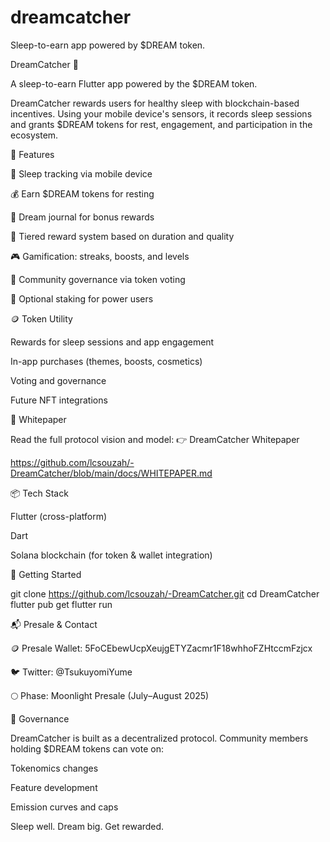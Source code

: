 # dreamcatcher

Sleep-to-earn app powered by $DREAM token.

DreamCatcher 🌙

A sleep-to-earn Flutter app powered by the $DREAM token.

DreamCatcher rewards users for healthy sleep with blockchain-based incentives. Using your mobile device's sensors, it records sleep sessions and grants $DREAM tokens for rest, engagement, and participation in the ecosystem.

🔮 Features

📲 Sleep tracking via mobile device

💰 Earn $DREAM tokens for resting

📘 Dream journal for bonus rewards

🛌 Tiered reward system based on duration and quality

🎮 Gamification: streaks, boosts, and levels

👥 Community governance via token voting

🧠 Optional staking for power users

🪙 Token Utility

Rewards for sleep sessions and app engagement

In-app purchases (themes, boosts, cosmetics)

Voting and governance

Future NFT integrations

📄 Whitepaper

Read the full protocol vision and model:
👉 DreamCatcher Whitepaper

https://github.com/lcsouzah/-DreamCatcher/blob/main/docs/WHITEPAPER.md

📦 Tech Stack

Flutter (cross-platform)

Dart

Solana blockchain (for token & wallet integration)

🚀 Getting Started

git clone https://github.com/lcsouzah/-DreamCatcher.git
cd DreamCatcher
flutter pub get
flutter run

📬 Presale & Contact

🪙 Presale Wallet: 5FoCEbewUcpXeujgETYZacmr1F18whhoFZHtccmFzjcx

🐦 Twitter: @TsukuyomiYume

🌕 Phase: Moonlight Presale (July–August 2025)

👥 Governance

DreamCatcher is built as a decentralized protocol. Community members holding $DREAM tokens can vote on:

Tokenomics changes

Feature development

Emission curves and caps

Sleep well. Dream big. Get rewarded.